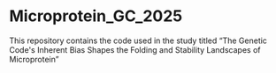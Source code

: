 # Microprotein_GC_2025
This repository contains the code used in the study titled “The Genetic Code's Inherent Bias Shapes the Folding and Stability Landscapes of Microprotein”
